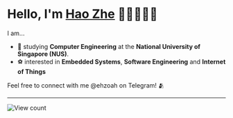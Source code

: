 # Hello, I'm <a rel="nofollow noopener noreferrer" target="_blank" href="https://www.linkedin.com/in/haozhelee/">Hao Zhe</a> 👋🏻🧑🏻‍💻

I am... 

- 📖 studying **Computer Engineering** at the **National University of Singapore (NUS)**.
- ⚽ interested in **Embedded Systems**, **Software Engineering** and **Internet of Things**

Feel free to connect with me @ehzoah on Telegram! 🫂

<hr/> 

<img alt="View count" src="https://komarev.com/ghpvc/?username=ehz0ah&color=green">
